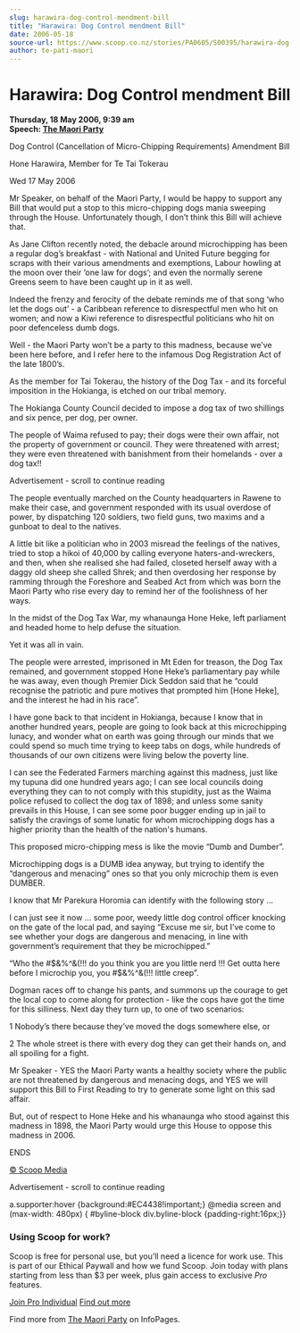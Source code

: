 ```yaml
---
slug: harawira-dog-control-mendment-bill
title: "Harawira: Dog Control mendment Bill"
date: 2006-05-18
source-url: https://www.scoop.co.nz/stories/PA0605/S00395/harawira-dog-control-mendment-bill.htm
author: te-pati-maori
---
```

Harawira: Dog Control mendment Bill
===================================

**Thursday, 18 May 2006, 9:39 am**  
**Speech: [The Maori Party](https://info.scoop.co.nz/The_Maori_Party)**

Dog Control (Cancellation of Micro-Chipping Requirements) Amendment Bill

Hone Harawira, Member for Te Tai Tokerau

Wed 17 May 2006

  
Mr Speaker, on behalf of the Maori Party, I would be happy to support any Bill that would put a stop to this micro-chipping dogs mania sweeping through the House. Unfortunately though, I don’t think this Bill will achieve that.

As Jane Clifton recently noted, the debacle around microchipping has been a regular dog’s breakfast - with National and United Future begging for scraps with their various amendments and exemptions, Labour howling at the moon over their ‘one law for dogs’; and even the normally serene Greens seem to have been caught up in it as well.

Indeed the frenzy and ferocity of the debate reminds me of that song ‘who let the dogs out’ - a Caribbean reference to disrespectful men who hit on women; and now a Kiwi reference to disrespectful politicians who hit on poor defenceless dumb dogs.

Well - the Maori Party won’t be a party to this madness, because we’ve been here before, and I refer here to the infamous Dog Registration Act of the late 1800’s.

As the member for Tai Tokerau, the history of the Dog Tax - and its forceful imposition in the Hokianga, is etched on our tribal memory.

The Hokianga County Council decided to impose a dog tax of two shillings and six pence, per dog, per owner.

The people of Waima refused to pay; their dogs were their own affair, not the property of government or council. They were threatened with arrest; they were even threatened with banishment from their homelands - over a dog tax!!

Advertisement - scroll to continue reading





The people eventually marched on the County headquarters in Rawene to make their case, and government responded with its usual overdose of power, by dispatching 120 soldiers, two field guns, two maxims and a gunboat to deal to the natives.

A little bit like a politician who in 2003 misread the feelings of the natives, tried to stop a hikoi of 40,000 by calling everyone haters-and-wreckers, and then, when she realised she had failed, closeted herself away with a daggy old sheep she called Shrek; and then overdosing her response by ramming through the Foreshore and Seabed Act from which was born the Maori Party who rise every day to remind her of the foolishness of her ways.

In the midst of the Dog Tax War, my whanaunga Hone Heke, left parliament and headed home to help defuse the situation.

Yet it was all in vain.

The people were arrested, imprisoned in Mt Eden for treason, the Dog Tax remained, and government stopped Hone Heke’s parliamentary pay while he was away, even though Premier Dick Seddon said that he “could recognise the patriotic and pure motives that prompted him \[Hone Heke\], and the interest he had in his race”.

I have gone back to that incident in Hokianga, because I know that in another hundred years, people are going to look back at this microchipping lunacy, and wonder what on earth was going through our minds that we could spend so much time trying to keep tabs on dogs, while hundreds of thousands of our own citizens were living below the poverty line.

I can see the Federated Farmers marching against this madness, just like my tupuna did one hundred years ago; I can see local councils doing everything they can to not comply with this stupidity, just as the Waima police refused to collect the dog tax of 1898; and unless some sanity prevails in this House, I can see some poor bugger ending up in jail to satisfy the cravings of some lunatic for whom microchipping dogs has a higher priority than the health of the nation's humans.

This proposed micro-chipping mess is like the movie “Dumb and Dumber”.

Microchipping dogs is a DUMB idea anyway, but trying to identify the “dangerous and menacing” ones so that you only microchip them is even DUMBER.

I know that Mr Parekura Horomia can identify with the following story …

I can just see it now … some poor, weedy little dog control officer knocking on the gate of the local pad, and saying “Excuse me sir, but I’ve come to see whether your dogs are dangerous and menacing, in line with government’s requirement that they be microchipped.”

“Who the #$&%^&(!!! do you think you are you little nerd !!! Get outta here before I microchip you, you #$&%^&(!!! little creep”.

Dogman races off to change his pants, and summons up the courage to get the local cop to come along for protection - like the cops have got the time for this silliness. Next day they turn up, to one of two scenarios:

1 Nobody’s there because they’ve moved the dogs somewhere else, or

2 The whole street is there with every dog they can get their hands on, and all spoiling for a fight.

Mr Speaker - YES the Maori Party wants a healthy society where the public are not threatened by dangerous and menacing dogs, and YES we will support this Bill to First Reading to try to generate some light on this sad affair.

But, out of respect to Hone Heke and his whanaunga who stood against this madness in 1898, the Maori Party would urge this House to oppose this madness in 2006.

  
ENDS

[© Scoop Media](http://www.scoop.co.nz/about/terms.html)  

Advertisement - scroll to continue reading



a.supporter:hover {background:#EC4438!important;} @media screen and (max-width: 480px) { #byline-block div.byline-block {padding-right:16px;}}

### Using Scoop for work?

Scoop is free for personal use, but you’ll need a licence for work use. This is part of our Ethical Paywall and how we fund Scoop. Join today with plans starting from less than $3 per week, plus gain access to exclusive _Pro_ features.  
  
[Join Pro Individual](https://pro.scoop.co.nz/Individual/?from=ProIn24) [Find out more](https://pro.scoop.co.nz/using-scoop-for-work/?from=ProIn24)

Find more from [The Maori Party](https://info.scoop.co.nz/The_Maori_Party) on InfoPages.